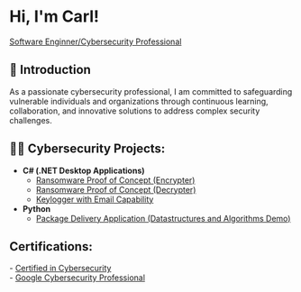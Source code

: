 <h1>Hi, I'm Carl! </h1>
<a href="https://www.linkedin.com/in/carledwinrigaud/">Software Enginner/Cybersecurity Professional</a>

<h2> 💬 Introduction </h2>
As a passionate cybersecurity professional, I am committed to safeguarding vulnerable individuals and organizations through continuous learning, collaboration, and innovative solutions to address complex security challenges.

<h2>👨‍💻 Cybersecurity Projects:</h2>

- <b>C# (.NET Desktop Applications)</b>
  - [Ransomware Proof of Concept (Encrypter)](https://github.com/joshmadakor1/EncrypterPOC)
  - [Ransomware Proof of Concept (Decrypter)](https://github.com/joshmadakor1/DecrypterPOC)
  - [Keylogger with Email Capability](https://github.com/joshmadakor1/Key-Logger-With-Email)
- <b>Python</b>
  - [Package Delivery Application (Datastructures and Algorithms Demo)](https://github.com/joshmadakor1/Package-Delivery-Pathfinding-Algorithm)

<h2> Certifications:</h2>
  - <a href="https://www.credly.com/badges/af327eb5-e78a-409c-bced-596d1355e9f1/public_url/">Certified in Cybersecurity</a> <br>
  - <a href "">Google Cybersecurity Professional</a>

<!--
**joshmadakor1/joshmadakor1** is a ✨ _special_ ✨ repository because its `README.md` (this file) appears on your GitHub profile.

Here are some ideas to get you started:

- 🔭 I’m currently working on ...
- 🌱 I’m currently learning ...
- 👯 I’m looking to collaborate on ...
- 🤔 I’m looking for help with ...
- 💬 Ask me about ...
- 📫 How to reach me: ...
- 😄 Pronouns: ...
- ⚡ Fun fact: ...
-->
